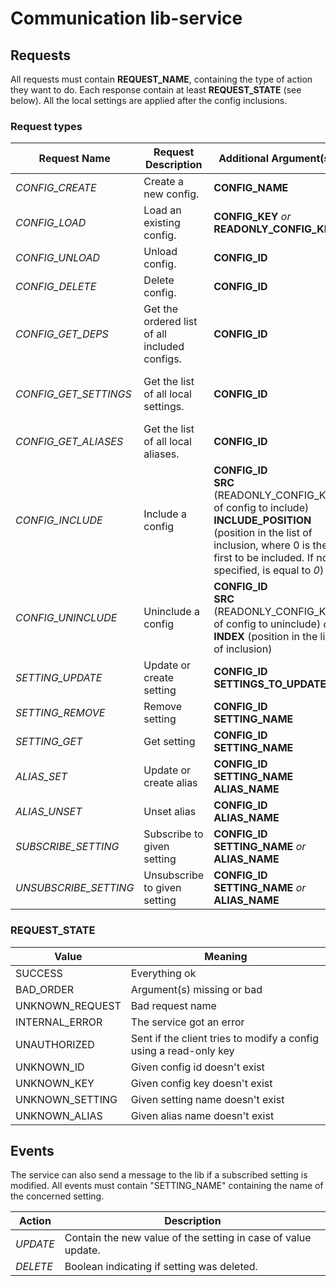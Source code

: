 # Communication lib-service

## Requests

All requests must contain **REQUEST_NAME**, containing the type of action they want to do.
Each response contain at least **REQUEST_STATE** (see below).
All the local settings are applied after the config inclusions.

### Request types
| Request Name | Request Description | Additional Argument(s) | Additional Returned Value(s) |
| -------- | -------- | -------- | -------- |
|*CONFIG_CREATE*|Create a new config.|**CONFIG_NAME**|**CONFIG_KEY**<br>**READONLY_CONFIG_KEY**|
|*CONFIG_LOAD*| Load an existing config. |**CONFIG_KEY** *or* **READONLY_CONFIG_KEY**| **CONFIG_NAME**<br>**CONFIG_ID**|
|*CONFIG_UNLOAD*| Unload config. |**CONFIG_ID**|*none*|
|*CONFIG_DELETE*| Delete config. |**CONFIG_ID**|*none*|
|*CONFIG_GET_DEPS*| Get the ordered list of all included configs. |**CONFIG_ID**|**DEPS** (array of READONLY_CONFIG_KEY)|
|*CONFIG_GET_SETTINGS*| Get the list of all local settings. |**CONFIG_ID**|**SETTINGS** (map of settings : "SETTING_NAME" -> "SETTING_VALUE")|
|*CONFIG_GET_ALIASES*| Get the list of all local aliases. |**CONFIG_ID**|**ALIASES** (map of aliases : "ALIAS_NAME" -> "SETTING_NAME")|
|*CONFIG_INCLUDE*| Include a config |**CONFIG_ID**<br>**SRC** (READONLY_CONFIG_KEY of config to include)<br>**INCLUDE_POSITION** (position in the list of inclusion, where 0 is the first to be included. If not specified, is equal to *0*)|*none*|
|*CONFIG_UNINCLUDE*| Uninclude a config |**CONFIG_ID**<br>**SRC** (READONLY_CONFIG_KEY of config to uninclude) *or* <br>**INDEX** (position in the list of inclusion)|*none*|
|*SETTING_UPDATE*| Update or create setting |**CONFIG_ID**<br>**SETTINGS_TO_UPDATE**|*none*|
|*SETTING_REMOVE*| Remove setting |**CONFIG_ID**<br>**SETTING_NAME**|*none*|
|*SETTING_GET*| Get setting |**CONFIG_ID**<br>**SETTING_NAME**|**SETTING_VALUE**|
|*ALIAS_SET*| Update or create alias |**CONFIG_ID**<br>**SETTING_NAME**<br>**ALIAS_NAME**|*none*|
|*ALIAS_UNSET*| Unset alias |**CONFIG_ID**<br>**ALIAS_NAME**|*none*|
|*SUBSCRIBE_SETTING*| Subscribe to given setting |**CONFIG_ID**<br>**SETTING_NAME** *or* **ALIAS_NAME**|*none*|
|*UNSUBSCRIBE_SETTING*| Unsubscribe to given setting |**CONFIG_ID**<br>**SETTING_NAME** *or* **ALIAS_NAME**|*none*|

### REQUEST_STATE

| Value | Meaning |
| -------- | -------- |
| SUCCESS | Everything ok |
| BAD_ORDER | Argument(s) missing or bad |
| UNKNOWN_REQUEST | Bad request name |
| INTERNAL_ERROR | The service got an error |
| UNAUTHORIZED | Sent if the client tries to modify a config using a read-only key |
| UNKNOWN_ID | Given config id doesn't exist|
| UNKNOWN_KEY | Given config key doesn't exist|
| UNKNOWN_SETTING | Given setting name doesn't exist|
| UNKNOWN_ALIAS | Given alias name doesn't exist|

## Events

The service can also send a message to the lib if a subscribed setting is modified.
All events must contain "SETTING_NAME" containing the name of the concerned setting.

| Action | Description |
| ---- | ---- |
| *UPDATE* | Contain the new value of the setting in case of value update. |
| *DELETE* | Boolean indicating if setting was deleted. |
